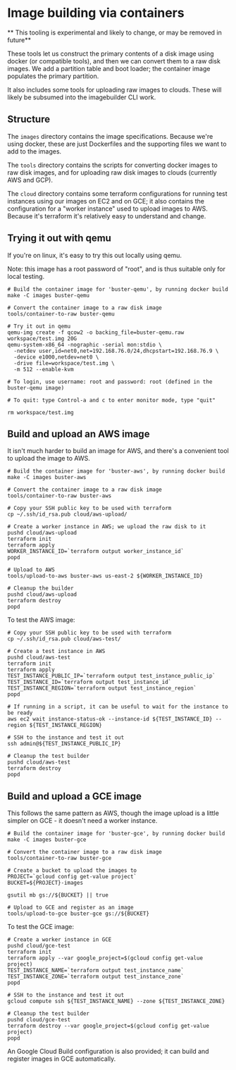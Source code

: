 # Image building via containers

** This tooling is experimental and likely to change, or may be removed in future**

These tools let us construct the primary contents of a disk image
using docker (or compatible tools), and then we can convert them to a
raw disk images.  We add a partition table and boot loader; the
container image populates the primary partition.

It also includes some tools for uploading raw images to clouds.  These
will likely be subsumed into the imagebuilder CLI work.

## Structure

The `images` directory contains the image specifications.  Because
we're using docker, these are just Dockerfiles and the supporting
files we want to add to the images.

The `tools` directory contains the scripts for converting docker
images to raw disk images, and for uploading raw disk images to clouds
(currently AWS and GCP).

The `cloud` directory contains some terraform configurations for
running test instances using our images on EC2 and on GCE; it also
contains the configuration for a "worker instance" used to upload
images to AWS.  Because it's terraform it's relatively easy to
understand and change.

## Trying it out with qemu

If you're on linux, it's easy to try this out locally using qemu.

Note: this image has a root password of "root", and is thus suitable
only for local testing.

```
# Build the container image for 'buster-qemu', by running docker build
make -C images buster-qemu

# Convert the container image to a raw disk image
tools/container-to-raw buster-qemu

# Try it out in qemu
qemu-img create -f qcow2 -o backing_file=buster-qemu.raw workspace/test.img 20G
qemu-system-x86_64 -nographic -serial mon:stdio \
  -netdev user,id=net0,net=192.168.76.0/24,dhcpstart=192.168.76.9 \
  -device e1000,netdev=net0 \
  -drive file=workspace/test.img \
  -m 512 --enable-kvm

# To login, use username: root and password: root (defined in the buster-qemu image)

# To quit: type Control-a and c to enter monitor mode, type "quit"

rm workspace/test.img
```

## Build and upload an AWS image

It isn't much harder to build an image for AWS, and there's a
convenient tool to upload the image to AWS.

```
# Build the container image for 'buster-aws', by running docker build
make -C images buster-aws

# Convert the container image to a raw disk image
tools/container-to-raw buster-aws

# Copy your SSH public key to be used with terraform
cp ~/.ssh/id_rsa.pub cloud/aws-upload/

# Create a worker instance in AWS; we upload the raw disk to it
pushd cloud/aws-upload
terraform init
terraform apply
WORKER_INSTANCE_ID=`terraform output worker_instance_id`
popd

# Upload to AWS
tools/upload-to-aws buster-aws us-east-2 ${WORKER_INSTANCE_ID}

# Cleanup the builder
pushd cloud/aws-upload
terraform destroy
popd
```

To test the AWS image:

```
# Copy your SSH public key to be used with terraform
cp ~/.ssh/id_rsa.pub cloud/aws-test/

# Create a test instance in AWS
pushd cloud/aws-test
terraform init
terraform apply
TEST_INSTANCE_PUBLIC_IP=`terraform output test_instance_public_ip`
TEST_INSTANCE_ID=`terraform output test_instance_id`
TEST_INSTANCE_REGION=`terraform output test_instance_region`
popd

# If running in a script, it can be useful to wait for the instance to be ready
aws ec2 wait instance-status-ok --instance-id ${TEST_INSTANCE_ID} --region ${TEST_INSTANCE_REGION}

# SSH to the instance and test it out
ssh admin@${TEST_INSTANCE_PUBLIC_IP}

# Cleanup the test builder
pushd cloud/aws-test
terraform destroy
popd
```


## Build and upload a GCE image

This follows the same pattern as AWS, though the image upload is a
little simpler on GCE - it doesn't need a worker instance.

```
# Build the container image for 'buster-gce', by running docker build
make -C images buster-gce

# Convert the container image to a raw disk image
tools/container-to-raw buster-gce

# Create a bucket to upload the images to
PROJECT=`gcloud config get-value project`
BUCKET=${PROJECT}-images

gsutil mb gs://${BUCKET} || true

# Upload to GCE and register as an image
tools/upload-to-gce buster-gce gs://${BUCKET}
```

To test the GCE image:

```
# Create a worker instance in GCE
pushd cloud/gce-test
terraform init
terraform apply --var google_project=$(gcloud config get-value project)
TEST_INSTANCE_NAME=`terraform output test_instance_name`
TEST_INSTANCE_ZONE=`terraform output test_instance_zone`
popd

# SSH to the instance and test it out
gcloud compute ssh ${TEST_INSTANCE_NAME} --zone ${TEST_INSTANCE_ZONE}

# Cleanup the test builder
pushd cloud/gce-test
terraform destroy --var google_project=$(gcloud config get-value project)
popd
```

An Google Cloud Build configuration is also provided; it can build and
register images in GCE automatically.
